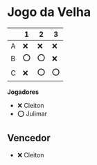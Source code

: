 # Jogo da Velha

|   | 1 | 2 | 3 |
|---|---|---|---|
| A | ❌  | ❌  |  ❌ |
| B | ⭕  | ⭕  | ❌ |
| C | ❌  | ⭕  | ⭕  |

**Jogadores**

- ❌ Cleiton
- ⭕ Julimar

## Vencedor ##

- ❌ Cleiton